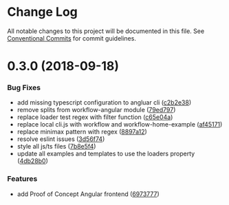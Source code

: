 # Change Log

All notable changes to this project will be documented in this file.
See [Conventional Commits](https://conventionalcommits.org) for commit guidelines.

<a name="0.3.0"></a>
# 0.3.0 (2018-09-18)


### Bug Fixes

* add missing typescript configuration to angluar cli ([c2b2e38](https://github.com/havardh/workflow/commit/c2b2e38))
* remove splits from workflow-angular module ([79ed797](https://github.com/havardh/workflow/commit/79ed797))
* replace loader test regex with filter function ([c65e04a](https://github.com/havardh/workflow/commit/c65e04a))
* replace local cli.js with workflow and workflow-home-example ([af45171](https://github.com/havardh/workflow/commit/af45171))
* replace minimax pattern with regex ([8897a12](https://github.com/havardh/workflow/commit/8897a12))
* resolve eslint issues ([3d56f74](https://github.com/havardh/workflow/commit/3d56f74))
* style all js/ts files ([7b8e5f4](https://github.com/havardh/workflow/commit/7b8e5f4))
* update all examples and templates to use the loaders property ([4db28b0](https://github.com/havardh/workflow/commit/4db28b0))


### Features

* add Proof of Concept Angular frontend ([6973777](https://github.com/havardh/workflow/commit/6973777))
